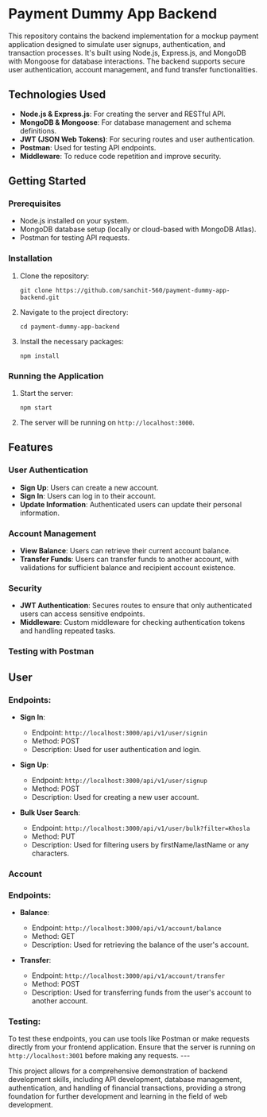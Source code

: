 # Payment Dummy App Backend

This repository contains the backend implementation for a mockup payment application designed to simulate user signups, authentication, and transaction processes. It's built using Node.js, Express.js, and MongoDB with Mongoose for database interactions. The backend supports secure user authentication, account management, and fund transfer functionalities.

## Technologies Used

- **Node.js & Express.js**: For creating the server and RESTful API.
- **MongoDB & Mongoose**: For database management and schema definitions.
- **JWT (JSON Web Tokens)**: For securing routes and user authentication.
- **Postman**: Used for testing API endpoints.
- **Middleware**: To reduce code repetition and improve security.

## Getting Started

### Prerequisites

- Node.js installed on your system.
- MongoDB database setup (locally or cloud-based with MongoDB Atlas).
- Postman for testing API requests.

### Installation

1. Clone the repository:
   ```
   git clone https://github.com/sanchit-560/payment-dummy-app-backend.git
   ```
2. Navigate to the project directory:
   ```
   cd payment-dummy-app-backend
   ```
3. Install the necessary packages:
   ```
   npm install
   ```

### Running the Application

1. Start the server:
   ```
   npm start
   ```
2. The server will be running on `http://localhost:3000`.

## Features

### User Authentication

- **Sign Up**: Users can create a new account.
- **Sign In**: Users can log in to their account.
- **Update Information**: Authenticated users can update their personal information.

### Account Management

- **View Balance**: Users can retrieve their current account balance.
- **Transfer Funds**: Users can transfer funds to another account, with validations for sufficient balance and recipient account existence.

### Security

- **JWT Authentication**: Secures routes to ensure that only authenticated users can access sensitive endpoints.
- **Middleware**: Custom middleware for checking authentication tokens and handling repeated tasks.

### Testing with Postman


## User

### Endpoints:

- **Sign In**: 
  - Endpoint: `http://localhost:3000/api/v1/user/signin`
  - Method: POST
  - Description: Used for user authentication and login.
  
- **Sign Up**:
  - Endpoint: `http://localhost:3000/api/v1/user/signup`
  - Method: POST
  - Description: Used for creating a new user account.

- **Bulk User Search**:
  - Endpoint: `http://localhost:3000/api/v1/user/bulk?filter=Khosla`
  - Method: PUT
  - Description: Used for filtering users by firstName/lastName or any characters.
 

### Account

### Endpoints:

- **Balance**:
  - Endpoint: `http://localhost:3000/api/v1/account/balance`
  - Method: GET
  - Description: Used for retrieving the balance of the user's account.

- **Transfer**:
  - Endpoint: `http://localhost:3000/api/v1/account/transfer`
  - Method: POST
  - Description: Used for transferring funds from the user's account to another account.

### Testing:
To test these endpoints, you can use tools like Postman or make requests directly from your frontend application. Ensure that the server is running on `http://localhost:3001` before making any requests. ---

This project allows for a comprehensive demonstration of backend development skills, including API development, database management, authentication, and handling of financial transactions, providing a strong foundation for further development and learning in the field of web development.

